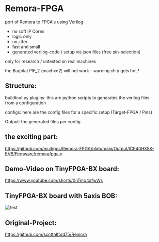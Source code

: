 # Remora-FPGA
port of Remora to FPGA's using Verilog

* no soft IP Cores
* logic only
* no jitter
* fast and small
* generated verilog-code / setup via json files (free pin-selection)


only for research / untested on real machines

the Bugblat PIF_2 (machxo2) will not work - warning chip gets hot !


## Structure:

buildtool.py plugins:  this are python scripts to generates the verilog files from a configuration

configs: here are the config files for a specific setup (Target-FPGA / Pins)

Output: the generated files per config


## the exciting part:

https://github.com/multigcs/Remora-FPGA/blob/main/Output/ICE40HX8K-EVB/Firmware/remorafpga.v


## Demo-Video on TinyFPGA-BX board:

https://www.youtube.com/shorts/0nTmo4afwWs


## TinyFPGA-BX board with 5axis BOB:

![test](https://raw.githubusercontent.com/multigcs/Remora-FPGA/main/files/4x.jpg)


## Original-Project:

 https://github.com/scottalford75/Remora
